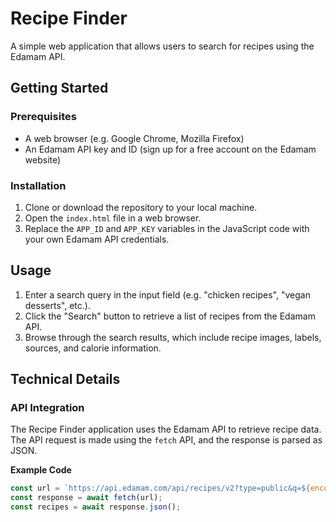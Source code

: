 **Recipe Finder**
================

A simple web application that allows users to search for recipes using the Edamam API.

**Getting Started**
---------------

### Prerequisites

* A web browser (e.g. Google Chrome, Mozilla Firefox)
* An Edamam API key and ID (sign up for a free account on the Edamam website)

### Installation

1. Clone or download the repository to your local machine.
2. Open the `index.html` file in a web browser.
3. Replace the `APP_ID` and `APP_KEY` variables in the JavaScript code with your own Edamam API credentials.

**Usage**
-----

1. Enter a search query in the input field (e.g. "chicken recipes", "vegan desserts", etc.).
2. Click the "Search" button to retrieve a list of recipes from the Edamam API.
3. Browse through the search results, which include recipe images, labels, sources, and calorie information.

**Technical Details**
-------------------

### API Integration

The Recipe Finder application uses the Edamam API to retrieve recipe data. The API request is made using the `fetch` API, and the response is parsed as JSON.

**Example Code**
```javascript
const url = `https://api.edamam.com/api/recipes/v2?type=public&q=${encodeURIComponent(query)}&app_id=${APP_ID}&app_key=${APP_KEY}`;
const response = await fetch(url);
const recipes = await response.json();